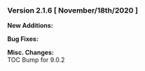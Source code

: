 ### Version 2.1.6 [ November/18th/2020 ]

**New Additions:**  

**Bug Fixes:**  

**Misc. Changes:**  
TOC Bump for 9.0.2
